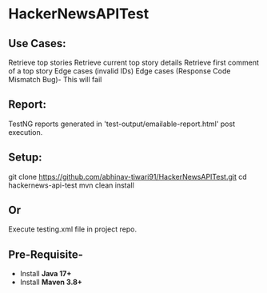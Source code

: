 # HackerNewsAPITest
## Use Cases:
Retrieve top stories
Retrieve current top story details
Retrieve first comment of a top story
Edge cases (invalid IDs)
Edge cases (Response Code Mismatch Bug)- This will fail

## Report:
TestNG reports generated in 'test-output/emailable-report.html' post execution.


## Setup:
git clone https://github.com/abhinav-tiwari91/HackerNewsAPITest.git
cd hackernews-api-test
mvn clean install

## Or 
Execute testing.xml file in project repo.

## Pre-Requisite-
- Install **Java 17+**
- Install **Maven 3.8+**
